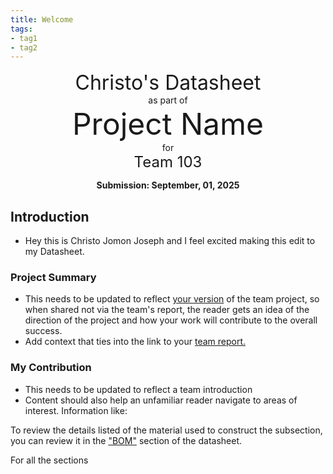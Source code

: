 ```yaml
---
title: Welcome
tags:
- tag1
- tag2
---
```

<center>
<font size= "6">Christo's Datasheet</font><br>
as part of<br>
<font size= "8"> Project Name</font><br>
for<br>
<font size= "5"> Team 103 </font><br>

**Submission: September, 01, 2025**
</center>

## Introduction

* Hey this is Christo Jomon Joseph and I feel excited making this edit to my Datasheet. 

### Project Summary

* This needs to be updated to reflect <ins>your version</ins> of the team project, so when shared not via the team's report, the reader gets an idea of the direction of the project and how your work will contribute to the overall success.
* Add context that ties into the link to your [team report.](https://embedded-systems-design.github.io/EGR304TeamTemplate/)


### My Contribution

* This needs to be updated to reflect a team introduction
* Content should also help an unfamiliar reader navigate to areas of interest. Information like:

To review the details listed of the material used to construct the subsection, you can review it in the ["BOM"](https://embedded-systems-design.github.io/EGR304DataSheetTemplate/03-BOM/BOM/) section of the datasheet.

For all the sections

